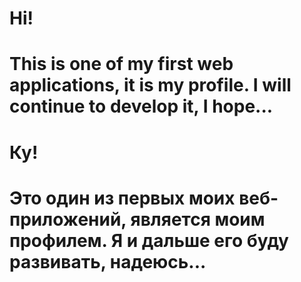 # Hi!
# This is one of my first web applications, it is my profile. I will continue to develop it, I hope...

# Ку!
# Это один из первых моих веб-приложений, является моим профилем. Я и дальше его буду развивать, надеюсь...